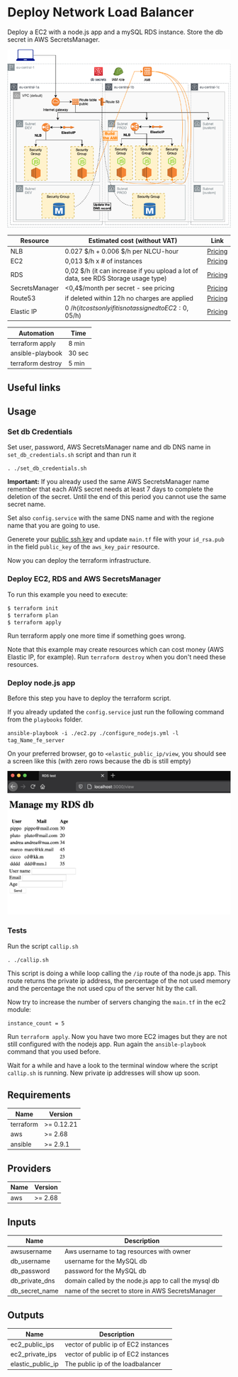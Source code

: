 # Deploy Network Load Balancer

Deploy a EC2 with a node.js app and a mySQL RDS instance. Store the db secret in AWS SecretsManager.

![appview](./images/AMIarchitecture.png)


| Resource | Estimated cost (without VAT) | Link |
|------|---------|---------|
| NLB | 0.027 $/h + 0.006 $/h per NLCU-hour | [Pricing](https://aws.amazon.com/elasticloadbalancing/pricing/?nc=sn&loc=3) |
| EC2 | 0,013 $/h x # of instances | [Pricing](https://aws.amazon.com/ec2/pricing/on-demand/) |
| RDS | 0,02 $/h (it can increase if you upload a lot of data, see RDS Storage usage type)| [Pricing](https://aws.amazon.com/rds/mysql/pricing/?pg=pr&loc=2) |
| SecretsManager | <0,4$/month per secret - see pricing | [Pricing](https://aws.amazon.com/secrets-manager/pricing/) |
| Route53 | if deleted within 12h no charges are applied | [Pricing](https://aws.amazon.com/route53/pricing/) |
| Elastic IP | 0 $/h (it costs only if it is not assigned to EC2: 0,05$/h)| [Pricing](https://aws.amazon.com/premiumsupport/knowledge-center/elastic-ip-charges/) |

| Automation | Time |
|------|---------|
| terraform apply | 8 min |
| ansible-playbook | 30 sec |
| terraform destroy | 5 min |

## Useful links

## Usage

### Set db Credentials

Set user, password, AWS SecretsManager name and db DNS name in `set_db_credentials.sh` script and than run it
```
. ./set_db_credentials.sh
```
**Important:** If you already used the same AWS SecretsManager name remember that each AWS secret needs at least 7 days to complete the deletion of the secret. Until the end of this period you cannot use the same secret name.

Set also `config.service` with the same DNS name and with the regione name that you are going to use.

Generete your [public ssh key](https://www.ssh.com/ssh/keygen/) and update `main.tf` file with your `id_rsa.pub` in the field `public_key` of the `aws_key_pair` resource.

Now you can deploy the terraform infrastructure.

### Deploy EC2, RDS and AWS SecretsManager

To run this example you need to execute:

```
$ terraform init
$ terraform plan
$ terraform apply
```
Run terraform apply one more time if something goes wrong.

Note that this example may create resources which can cost money (AWS Elastic IP, for example). Run `terraform destroy` when you don't need these resources.

### Deploy node.js app

Before this step you have to deploy the terraform script.

If you already updated the `config.service` just run the following command from the `playbooks` folder.
```
ansible-playbook -i ./ec2.py ./configure_nodejs.yml -l tag_Name_fe_server
```

On your preferred browser, go to `<elastic_public_ip/view`, you should see a screen like this (with zero rows because the db is still empty)

![appview](./images/appview.png)

### Tests

Run the script `callip.sh`

```
. ./callip.sh
```
This script is doing a while loop calling the `/ip` route of tha node.js app. This route returns the private ip address, the percentage of the not used memory and the percentage the not used cpu of the server hit by the call.

Now try to increase the number of servers changing the `main.tf` in the ec2 module:
```
instance_count = 5
```
Run `terraform apply`. Now you have two more EC2 images but they are not still configured with the nodejs app.
Run again the `ansible-playbook` command that you used before.

Wait for a while and have a look to the terminal window where the script `callip.sh` is running. New private ip addresses will show up soon.

<!-- BEGINNING OF PRE-COMMIT-TERRAFORM DOCS HOOK -->
## Requirements

| Name | Version |
|------|---------|
| terraform | >= 0.12.21 |
| aws | >= 2.68 |
| ansible | >= 2.9.1 |

## Providers

| Name | Version |
|------|---------|
| aws | >= 2.68 |

## Inputs

| Name | Description |
|------|---------|
| awsusername | Aws username to tag resources with owner |
| db_username | username for the MySQL db |
| db_password | password for the MySQL db |
| db_private_dns | domain called by the node.js app to call the mysql db |
| db_secret_name | name of the secret to store in AWS SecretsManager |

## Outputs

| Name | Description |
|------|---------|
| ec2_public_ips | vector of public ip of EC2 instances |
| ec2_private_ips | vector of public ip of EC2 instances |
| elastic_public_ip | The public ip of the loadbalancer |


<!-- END OF PRE-COMMIT-TERRAFORM DOCS HOOK -->
